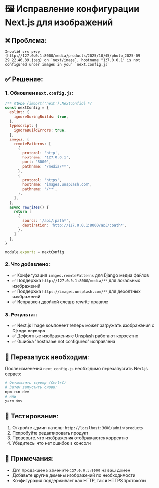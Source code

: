 # 🖼️ Исправление конфигурации Next.js для изображений

## ❌ **Проблема:**
```
Invalid src prop (http://127.0.0.1:8000/media/products/2025/10/05/photo_2025-09-29_22.46.39.jpeg) on `next/image`, hostname "127.0.0.1" is not configured under images in your `next.config.js`
```

## ✅ **Решение:**

### 1. **Обновлен `next.config.js`:**
```javascript
/** @type {import('next').NextConfig} */
const nextConfig = {
  eslint: {
    ignoreDuringBuilds: true,
  },
  typescript: {
    ignoreBuildErrors: true,
  },
  images: {
    remotePatterns: [
      {
        protocol: 'http',
        hostname: '127.0.0.1',
        port: '8000',
        pathname: '/media/**',
      },
      {
        protocol: 'https',
        hostname: 'images.unsplash.com',
        pathname: '/**',
      },
    ],
  },
  async rewrites() {
    return [
      {
        source: '/api/:path*',
        destination: 'http://127.0.0.1:8000/api/:path*',
      },
    ]
  },
}

module.exports = nextConfig
```

### 2. **Что добавлено:**
- ✅ Конфигурация `images.remotePatterns` для Django медиа файлов
- ✅ Поддержка `http://127.0.0.1:8000/media/**` для локальных изображений
- ✅ Поддержка `https://images.unsplash.com/**` для дефолтных изображений
- ✅ Исправлен двойной слеш в rewrite правиле

### 3. **Результат:**
- ✅ Next.js Image компонент теперь может загружать изображения с Django сервера
- ✅ Дефолтные изображения с Unsplash работают корректно
- ✅ Ошибка "hostname not configured" исправлена

## 🔄 **Перезапуск необходим:**
После изменения `next.config.js` необходимо перезапустить Next.js сервер:

```bash
# Остановить сервер (Ctrl+C)
# Затем запустить снова:
npm run dev
# или
yarn dev
```

## 🧪 **Тестирование:**
1. Откройте админ панель: `http://localhost:3000/admin/products`
2. Попробуйте редактировать продукт
3. Проверьте, что изображения отображаются корректно
4. Убедитесь, что нет ошибок в консоли

## 📝 **Примечания:**
- Для продакшена замените `127.0.0.1:8000` на ваш домен
- Добавьте другие домены изображений по необходимости
- Конфигурация поддерживает как HTTP, так и HTTPS протоколы
